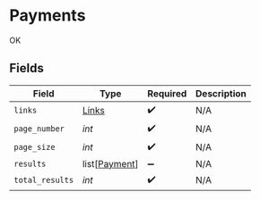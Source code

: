 # Payments

OK


## Fields

| Field                                           | Type                                            | Required                                        | Description                                     |
| ----------------------------------------------- | ----------------------------------------------- | ----------------------------------------------- | ----------------------------------------------- |
| `links`                                         | [Links](../../models/shared/links.md)           | :heavy_check_mark:                              | N/A                                             |
| `page_number`                                   | *int*                                           | :heavy_check_mark:                              | N/A                                             |
| `page_size`                                     | *int*                                           | :heavy_check_mark:                              | N/A                                             |
| `results`                                       | list[[Payment](../../models/shared/payment.md)] | :heavy_minus_sign:                              | N/A                                             |
| `total_results`                                 | *int*                                           | :heavy_check_mark:                              | N/A                                             |